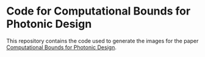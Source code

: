 # Code for Computational Bounds for Photonic Design

This repository contains the code used to generate the images for the paper
[Computational Bounds for Photonic Design](https://arxiv.org/abs/1811.12936).

